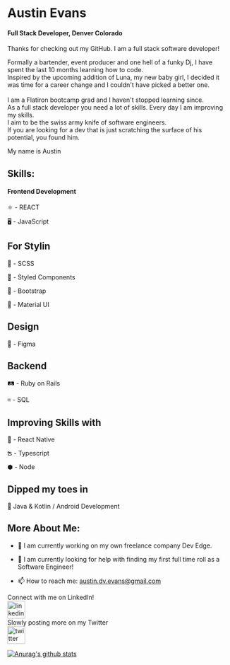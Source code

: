 # Austin Evans 
#### Full Stack Developer, Denver Colorado


Thanks for checking out my GitHub. I am a full stack software developer! 


Formally a bartender, event producer and one hell of a funky Dj, I have spent the last 10 months learning how to code. <br/>
Inspired by the upcoming addition of Luna, my new baby girl, I decided it was time for a career change and I couldn't have picked a better one. <br/>
  <br/>
I am a Flatiron bootcamp grad and I haven't stopped learning since.  <br/>
As a full stack developer you need a lot of skills. Every day I am improving my skills.  <br/>
I aim to be the swiss army knife of software engineers.  <br/>
If you are looking for a dev that is just scratching the surface of his potential, you found him.   <br/>

My name is Austin

## Skills:

#### Frontend Development

⚛ - REACT 

🖥 - JavaScript


## For Stylin

🦩 - SCSS

💅 - Styled Components

👢 - Bootstrap 

🧱 - Material UI

## Design

🍥 - Figma


## Backend

🛤 - Ruby on Rails

⌗ - SQL


## Improving Skills with 

📱 - React Native

ʦ - Typescript

⬢ - Node

## Dipped my toes in

🤖 Java & Kotlin / Android Development


## More About Me:

- 🔭  I am currently working on my own freelance company Dev Edge. 

- 🤔  I am currently looking for help with finding my first full time roll as a Software Engineer!


- 📫  How to reach me: austin.dv.evans@gmail.com 

Connect with me on LinkedIn!  <br/>
[<img src='https://cdn.jsdelivr.net/npm/simple-icons@3.0.1/icons/linkedin.svg' alt='linkedin' height='40'>](https://www.linkedin.com/in/Austin-DV-Evans/)  
Slowly posting more on my Twitter   <br/>
[<img src='https://cdn.jsdelivr.net/npm/simple-icons@3.0.1/icons/twitter.svg' alt='twitter' height='40'>](https://twitter.com/@AustinDVEvans)  



[![Anurag's github stats](https://github-readme-stats.vercel.app/api?username=austin-dv-evans&show_icons=true&theme=react)](https://github.com/anuraghazra/github-readme-stats)

<!--
**Austin-dv-Evans/Austin-dv-Evans** is a ✨ _special_ ✨ repository because its `README.md` (this file) appears on your GitHub profile.

